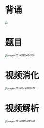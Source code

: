 # 背诵

<img src="https://cvp.oss-cn-shanghai.aliyuncs.com/picgo/202310250921483.png" style="zoom:50%;" />



# 题目

<img src="https://cvp.oss-cn-shanghai.aliyuncs.com/picgo/202310191003218.png" alt="image-20231019100310136" style="zoom:50%;" />



# 视频消化

<img src="https://cvp.oss-cn-shanghai.aliyuncs.com/picgo/202310241014671.png" alt="image-20231024101438874" style="zoom:50%;" />





# 视频解析

<img src="https://cvp.oss-cn-shanghai.aliyuncs.com/picgo/202310191205008.png" alt="image-20231019120545657" style="zoom:50%;" />







